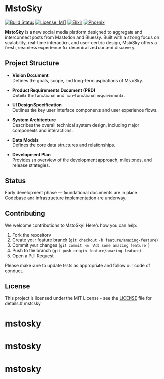 # MstoSky

[![Build Status](https://img.shields.io/badge/build-passing-brightgreen.svg)](https://github.com/yourusername/mstosky)
[![License: MIT](https://img.shields.io/badge/License-MIT-yellow.svg)](https://opensource.org/licenses/MIT)
[![Elixir](https://img.shields.io/badge/elixir-%234B275F.svg?style=flat&logo=elixir&logoColor=white)](https://elixir-lang.org)
[![Phoenix](https://img.shields.io/badge/phoenix-orange.svg)](https://www.phoenixframework.org)

**MstoSky** is a new social media platform designed to aggregate and interconnect posts from Mastodon and Bluesky. Built with a strong focus on scalability, real-time interaction, and user-centric design, MstoSky offers a fresh, seamless experience for decentralized content discovery.

## Project Structure

- **Vision Document**  
  Defines the goals, scope, and long-term aspirations of MstoSky.
  
- **Product Requirements Document (PRD)**  
  Details the functional and non-functional requirements.

- **UI Design Specification**  
  Outlines the key user interface components and user experience flows.

- **System Architecture**  
  Describes the overall technical system design, including major components and interactions.

- **Data Models**  
  Defines the core data structures and relationships.

- **Development Plan**  
  Provides an overview of the development approach, milestones, and release strategies.

## Status

Early development phase — foundational documents are in place. Codebase and infrastructure implementation are underway.

## Contributing

We welcome contributions to MstoSky! Here's how you can help:

1. Fork the repository
2. Create your feature branch (`git checkout -b feature/amazing-feature`)
3. Commit your changes (`git commit -m 'Add some amazing feature'`)
4. Push to the branch (`git push origin feature/amazing-feature`)
5. Open a Pull Request

Please make sure to update tests as appropriate and follow our code of conduct.

## License

This project is licensed under the MIT License - see the [LICENSE](LICENSE) file for details.# mstosky
# mstosky
# mstosky
# mstosky
